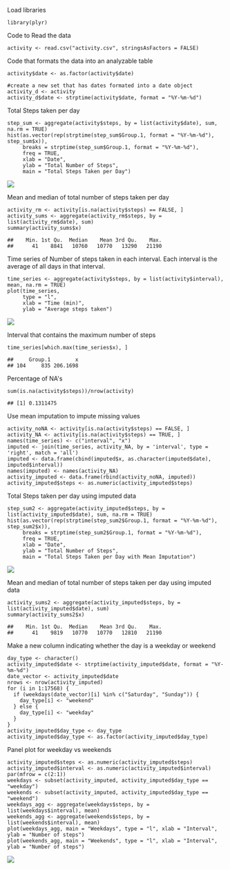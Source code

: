 Load libraries

    library(plyr)

Code to Read the data

    activity <- read.csv("activity.csv", stringsAsFactors = FALSE)

Code that formats the data into an analyzable table

    activity$date <- as.factor(activity$date)

    #create a new set that has dates formated into a date object
    activity_d <- activity
    activity_d$date <- strptime(activity$date, format = "%Y-%m-%d")

Total Steps taken per day

    step_sum <- aggregate(activity$steps, by = list(activity$date), sum, na.rm = TRUE)
    hist(as.vector(rep(strptime(step_sum$Group.1, format = "%Y-%m-%d"), step_sum$x)), 
         breaks = strptime(step_sum$Group.1, format = "%Y-%m-%d"), 
         freq = TRUE, 
         xlab = "Date", 
         ylab = "Total Number of Steps", 
         main = "Total Steps Taken per Day")

![](PA1_template_files/figure-markdown_strict/total%20steps-1.png)

Mean and median of total number of steps taken per day

    activity_rm <- activity[is.na(activity$steps) == FALSE, ]
    activity_sums <- aggregate(activity_rm$steps, by = list(activity_rm$date), sum)
    summary(activity_sums$x)

    ##    Min. 1st Qu.  Median    Mean 3rd Qu.    Max. 
    ##      41    8841   10760   10770   13290   21190

Time series of Number of steps taken in each interval. Each interval is
the average of all days in that interval.

    time_series <- aggregate(activity$steps, by = list(activity$interval), mean, na.rm = TRUE)
    plot(time_series,
         type = "l",
         xlab = "Time (min)",
         ylab = "Average steps taken")

![](PA1_template_files/figure-markdown_strict/time%20series-1.png)

Interval that contains the maximum number of steps

    time_series[which.max(time_series$x), ]

    ##     Group.1        x
    ## 104     835 206.1698

Percentage of NA's

    sum(is.na(activity$steps))/nrow(activity)

    ## [1] 0.1311475

Use mean imputation to impute missing values

    activity_noNA <- activity[is.na(activity$steps) == FALSE, ]
    activity_NA <- activity[is.na(activity$steps) == TRUE, ]
    names(time_series) <- c("interval", "x")
    imputed <- join(time_series, activity_NA, by = 'interval', type = 'right', match = 'all')
    imputed <- data.frame(cbind(imputed$x, as.character(imputed$date), imputed$interval))
    names(imputed) <- names(activity_NA)
    activity_imputed <- data.frame(rbind(activity_noNA, imputed))
    activity_imputed$steps <- as.numeric(activity_imputed$steps)

Total Steps taken per day using imputed data

    step_sum2 <- aggregate(activity_imputed$steps, by = list(activity_imputed$date), sum, na.rm = TRUE)
    hist(as.vector(rep(strptime(step_sum2$Group.1, format = "%Y-%m-%d"), step_sum2$x)), 
         breaks = strptime(step_sum2$Group.1, format = "%Y-%m-%d"), 
         freq = TRUE, 
         xlab = "Date", 
         ylab = "Total Number of Steps", 
         main = "Total Steps Taken per Day with Mean Imputation")

![](PA1_template_files/figure-markdown_strict/total%20steps%20imputed-1.png)

Mean and median of total number of steps taken per day using imputed
data

    activity_sums2 <- aggregate(activity_imputed$steps, by = list(activity_imputed$date), sum)
    summary(activity_sums2$x)

    ##    Min. 1st Qu.  Median    Mean 3rd Qu.    Max. 
    ##      41    9819   10770   10770   12810   21190

Make a new column indicating whether the day is a weekday or weekend

    day_type <- character()
    activity_imputed$date <- strptime(activity_imputed$date, format = "%Y-%m-%d")
    date_vector <- activity_imputed$date
    nrows <- nrow(activity_imputed)
    for (i in 1:17568) {
      if (weekdays(date_vector)[i] %in% c("Saturday", "Sunday")) {
        day_type[i] <- "weekend"
      } else {
        day_type[i] <- "weekday"
      } 
    }
    activity_imputed$day_type <- day_type
    activity_imputed$day_type <- as.factor(activity_imputed$day_type)

Panel plot for weekday vs weekends

    activity_imputed$steps <- as.numeric(activity_imputed$steps)
    activity_imputed$interval <- as.numeric(activity_imputed$interval)
    par(mfrow = c(2:1))
    weekdays <- subset(activity_imputed, activity_imputed$day_type == "weekday")
    weekends <- subset(activity_imputed, activity_imputed$day_type == "weekend")
    weekdays_agg <- aggregate(weekdays$steps, by = list(weekdays$interval), mean)
    weekends_agg <- aggregate(weekends$steps, by = list(weekends$interval), mean)
    plot(weekdays_agg, main = "Weekdays", type = "l", xlab = "Interval", ylab = "Number of steps")
    plot(weekends_agg, main = "Weekends", type = "l", xlab = "Interval", ylab = "Number of steps")

![](PA1_template_files/figure-markdown_strict/weekday%20vs%20weekends-1.png)
